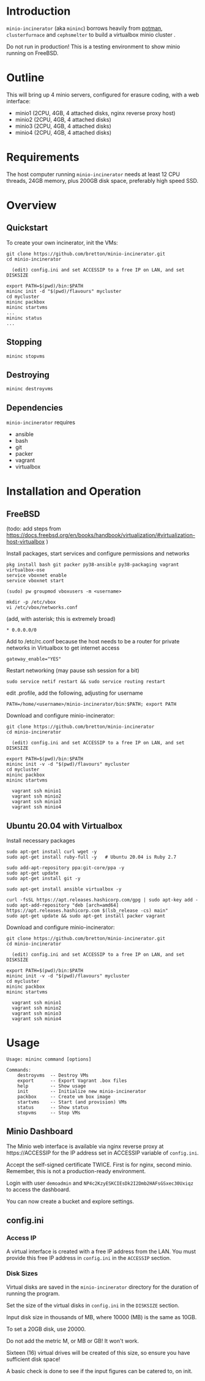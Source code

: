 # Introduction
`minio-incinerator` (aka `mininc`) borrows heavily from [potman](https://github.com/bsdpot/potman), `clusterfurnace` and `cephsmelter` to build a virtualbox minio cluster .

Do not run in production! This is a testing environment to show minio running on FreeBSD.

# Outline
This will bring up 4 minio servers, configured for erasure coding, with a web interface:
* minio1 (2CPU, 4GB, 4 attached disks, nginx reverse proxy host)
* minio2 (2CPU, 4GB, 4 attached disks)
* minio3 (2CPU, 4GB, 4 attached disks)
* minio4 (2CPU, 4GB, 4 attached disks)

# Requirements
The host computer running `minio-incinerator` needs at least 12 CPU threads, 24GB memory, plus 200GB disk space, preferably high speed SSD.

# Overview

## Quickstart
To create your own incinerator, init the VMs:

    git clone https://github.com/bretton/minio-incinerator.git
    cd minio-incinerator

      (edit) config.ini and set ACCESSIP to a free IP on LAN, and set DISKSIZE

    export PATH=$(pwd)/bin:$PATH
    mininc init -d "$(pwd)/flavours" mycluster
    cd mycluster
    mininc packbox
    mininc startvms
    ...
    mininc status
    ...

## Stopping

    mininc stopvms

## Destroying

    mininc destroyvms

## Dependencies

`minio-incinerator` requires
- ansible
- bash
- git
- packer
- vagrant
- virtualbox

# Installation and Operation

## FreeBSD

(todo: add steps from https://docs.freebsd.org/en/books/handbook/virtualization/#virtualization-host-virtualbox )

Install packages, start services and configure permissions and networks
```
pkg install bash git packer py38-ansible py38-packaging vagrant virtualbox-ose
service vboxnet enable
service vboxnet start
    
(sudo) pw groupmod vboxusers -m <username>

mkdir -p /etc/vbox
vi /etc/vbox/networks.conf
```

(add, with asterisk; this is extremely broad)
```
* 0.0.0.0/0
```

Add to /etc/rc.conf because the host needs to be a router for private networks in Virtualbox to get internet access
```
gateway_enable="YES"
```

Restart networking (may pause ssh session for a bit)
```
sudo service netif restart && sudo service routing restart
```

edit .profile, add the following, adjusting for username
```
PATH=/home/<username>/minio-incinerator/bin:$PATH; export PATH
```

Download and configure minio-incinerator:
```
git clone https://github.com/bretton/minio-incinerator
cd minio-incinerator

  (edit) config.ini and set ACCESSIP to a free IP on LAN, and set DISKSIZE

export PATH=$(pwd)/bin:$PATH
mininc init -v -d "$(pwd)/flavours" mycluster
cd mycluster
mininc packbox
mininc startvms

  vagrant ssh minio1   
  vagrant ssh minio2
  vagrant ssh minio3
  vagrant ssh minio4
```

## Ubuntu 20.04 with Virtualbox
Install necessary packages
```
sudo apt-get install curl wget -y
sudo apt-get install ruby-full -y   # Ubuntu 20.04 is Ruby 2.7

sudo add-apt-repository ppa:git-core/ppa -y
sudo apt-get update
sudo apt-get install git -y

sudo apt-get install ansible virtualbox -y

curl -fsSL https://apt.releases.hashicorp.com/gpg | sudo apt-key add -
sudo apt-add-repository "deb [arch=amd64] https://apt.releases.hashicorp.com $(lsb_release -cs) main"
sudo apt-get update && sudo apt-get install packer vagrant
```

Download and configure minio-incinerator:
```
git clone https://github.com/bretton/minio-incinerator.git
cd minio-incinerator

  (edit) config.ini and set ACCESSIP to a free IP on LAN, and set DISKSIZE

export PATH=$(pwd)/bin:$PATH
mininc init -v -d "$(pwd)/flavours" mycluster
cd mycluster
mininc packbox
mininc startvms

  vagrant ssh minio1   
  vagrant ssh minio2
  vagrant ssh minio3
  vagrant ssh minio4
```

# Usage

    Usage: mininc command [options]

    Commands:
        destroyvms  -- Destroy VMs
        export      -- Export Vagrant .box files
        help        -- Show usage
        init        -- Initialize new minio-incinerator
        packbox     -- Create vm box image
        startvms    -- Start (and provision) VMs
        status      -- Show status
        stopvms     -- Stop VMs

## Minio Dashboard

The Minio web interface is available via nginx reverse proxy at https://ACCESSIP for the IP address set in ACCESSIP variable of `config.ini`.

Accept the self-signed certificate TWICE. First is for nginx, second minio. Remember, this is not a production-ready environment. 

Login with user `demoadmin` and `NP4c2KzyESKCIEsDk2I2Dmb2HAFsGSxec30Uxiqz` to access the dashboard.

You can now create a bucket and explore settings.

## config.ini

### Access IP

A virtual interface is created with a free IP address from the LAN. You must provide this free IP address in `config.ini` in the `ACCESSIP` section.

### Disk Sizes

Virtual disks are saved in the `minio-incinerator` directory for the duration of running the program. 

Set the size of the virtual disks in `config.ini` in the `DISKSIZE` section. 

Input disk size in thousands of MB, where 10000 (MB) is the same as 10GB. 

To set a 20GB disk, use 20000.

Do not add the metric M, or MB or GB! It won't work.

Sixteen (16) virtual drives will be created of this size, so ensure you have sufficient disk space!

A basic check is done to see if the input figures can be catered to, on init.

